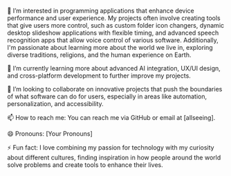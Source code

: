 👀 I’m interested in programming applications that enhance device performance and user experience. My projects often involve creating tools that give users more control, such as custom folder icon changers, dynamic desktop slideshow applications with flexible timing, and advanced speech recognition apps that allow voice control of various software. Additionally, I'm passionate about learning more about the world we live in, exploring diverse traditions, religions, and the human experience on Earth.

🌱 I’m currently learning more about advanced AI integration, UX/UI design, and cross-platform development to further improve my projects.

💞️ I’m looking to collaborate on innovative projects that push the boundaries of what software can do for users, especially in areas like automation, personalization, and accessibility.

📫 How to reach me: You can reach me via GitHub or email at [allseeing].

😄 Pronouns: [Your Pronouns]

⚡ Fun fact: I love combining my passion for technology with my curiosity about different cultures, finding inspiration in how people around the world solve problems and create tools to enhance their lives.

<!---
PeaceMagnetic/PeaceMagnetic is a ✨ special ✨ repository because its `README.md` (this file) appears on your GitHub profile.
You can click the Preview link to take a look at your changes.
--->
